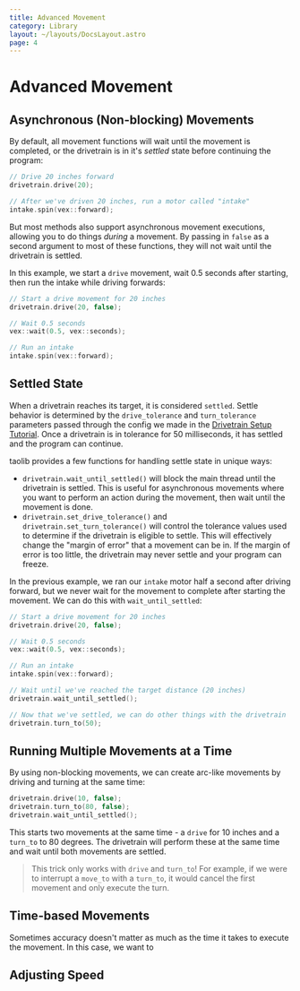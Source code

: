 ```yaml
---
title: Advanced Movement
category: Library
layout: ~/layouts/DocsLayout.astro
page: 4
---
```


# Advanced Movement

## Asynchronous (Non-blocking) Movements

By default, all movement functions will wait until the movement is completed, or the drivetrain is in it's *settled* state before continuing the program:

```cpp
// Drive 20 inches forward
drivetrain.drive(20);

// After we've driven 20 inches, run a motor called "intake"
intake.spin(vex::forward);
```

But most methods also support asynchronous movement executions, allowing you to do things *during* a movement. By passing in `false` as a second argument to most of these functions, they will not wait until the drivetrain is settled.

In this example, we start a `drive` movement, wait 0.5 seconds after starting, then run the intake while driving forwards:

```cpp
// Start a drive movement for 20 inches
drivetrain.drive(20, false);

// Wait 0.5 seconds
vex::wait(0.5, vex::seconds);

// Run an intake
intake.spin(vex::forward);
```

## Settled State

When a drivetrain reaches its target, it is considered `settled`. Settle behavior is determined by the `drive_tolerance` and `turn_tolerance` parameters passed through the config we made in the [Drivetrain Setup Tutorial](drivetrain-setup). Once a drivetrain is in tolerance for 50 milliseconds, it has settled and the program can continue.

taolib provides a few functions for handling settle state in unique ways:

- `drivetrain.wait_until_settled()` will block the main thread until the drivetrain is settled. This is useful for asynchronous movements where you want to perform an action during the movement, then wait until the movement is done.
- `drivetrain.set_drive_tolerance()` and `drivetrain.set_turn_tolerance()` will control the tolerance values used to determine if the drivetrain is eligible to settle. This will effectively change the "margin of error" that a movement can be in. If the margin of error is too little, the drivetrain may never settle and your program can freeze.

In the previous example, we ran our `intake` motor half a second after driving forward, but we never wait for the movement to complete after starting the movement. We can do this with `wait_until_settled`:

```cpp
// Start a drive movement for 20 inches
drivetrain.drive(20, false);

// Wait 0.5 seconds
vex::wait(0.5, vex::seconds);

// Run an intake
intake.spin(vex::forward);

// Wait until we've reached the target distance (20 inches)
drivetrain.wait_until_settled();

// Now that we've settled, we can do other things with the drivetrain
drivetrain.turn_to(50);
```

## Running Multiple Movements at a Time

By using non-blocking movements, we can create arc-like movements by driving and turning at the same time:

```cpp
drivetrain.drive(10, false);
drivetrain.turn_to(80, false);
drivetrain.wait_until_settled();
```

This starts two movements at the same time - a `drive` for 10 inches and a `turn_to` to 80 degrees. The drivetrain will perform these at the same time and wait until both movements are settled.

> This trick only works with `drive` and `turn_to`! For example, if we were to interrupt a `move_to` with a `turn_to`, it would cancel the first movement and only execute the turn.

## Time-based Movements

Sometimes accuracy doesn't matter as much as the time it takes to execute the movement. In this case, we want to

## Adjusting Speed